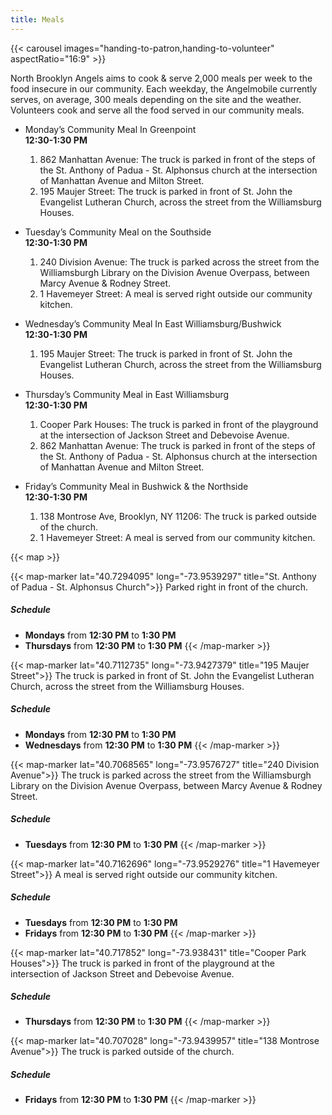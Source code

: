 ```yaml
---
title: Meals
---
```


{{< carousel images="handing-to-patron,handing-to-volunteer" aspectRatio="16:9" >}}

North Brooklyn Angels aims to cook & serve 2,000 meals per week to the food insecure in our community. Each weekday, the Angelmobile currently serves, on average, 300 meals depending on the site and the weather. Volunteers cook and serve all the food served in our community meals.

* Monday’s Community Meal In Greenpoint  
  **12:30-1:30 PM**
  1. 862 Manhattan Avenue: The truck is parked in front of the steps of the St. Anthony of Padua - St. Alphonsus church at the intersection of Manhattan Avenue and Milton Street.
  2. 195 Maujer Street: The truck is parked in front of St. John the Evangelist Lutheran Church, across the street from the Williamsburg Houses.

* Tuesday’s Community Meal on the Southside  
  **12:30-1:30 PM**
  1. 240 Division Avenue: The truck is parked across the street from the Williamsburgh Library on the Division Avenue Overpass, between Marcy Avenue & Rodney Street.
  2. 1 Havemeyer Street: A meal is served right outside our community kitchen.

* Wednesday’s Community Meal In East Williamsburg/Bushwick  
  **12:30-1:30 PM**
  1. 195 Maujer Street: The truck is parked in front of St. John the Evangelist Lutheran Church, across the street from the Williamsburg Houses.

* Thursday’s Community Meal in East Williamsburg  
  **12:30-1:30 PM**
  1. Cooper Park Houses: The truck is parked in front of the playground at the intersection of Jackson Street and Debevoise Avenue.
  2. 862 Manhattan Avenue: The truck is parked in front of the steps of the St. Anthony of Padua - St. Alphonsus church at the intersection of Manhattan Avenue and Milton Street.

* Friday’s Community Meal in Bushwick & the Northside  
  **12:30-1:30 PM**
  1. 138 Montrose Ave, Brooklyn, NY 11206: The truck is parked outside of the church.
  2. 1 Havemeyer Street: A meal is served from our community kitchen.

{{< map >}}

{{< map-marker lat="40.7294095" long="-73.9539297" title="St. Anthony of Padua - St. Alphonsus Church">}}
Parked right in front of the church.

##### Schedule
* **Mondays** from **12:30 PM** to **1:30 PM**
* **Thursdays** from **12:30 PM** to **1:30 PM**
{{< /map-marker >}}

{{< map-marker lat="40.7112735" long="-73.9427379" title="195 Maujer Street">}}
The truck is parked in front of St. John the Evangelist Lutheran Church, across the street from the Williamsburg Houses.

##### Schedule
* **Mondays** from **12:30 PM** to **1:30 PM**
* **Wednesdays** from **12:30 PM** to **1:30 PM**
{{< /map-marker >}}

{{< map-marker lat="40.7068565" long="-73.9576727" title="240 Division Avenue">}}
The truck is parked across the street from the Williamsburgh Library on the Division Avenue Overpass, between Marcy Avenue & Rodney Street.

##### Schedule
* **Tuesdays** from **12:30 PM** to **1:30 PM**
{{< /map-marker >}}

{{< map-marker lat="40.7162696" long="-73.9529276" title="1 Havemeyer Street">}}
A meal is served right outside our community kitchen.

##### Schedule
* **Tuesdays** from **12:30 PM** to **1:30 PM**
* **Fridays** from **12:30 PM** to **1:30 PM**
{{< /map-marker >}}

{{< map-marker lat="40.717852" long="-73.938431" title="Cooper Park Houses">}}
The truck is parked in front of the playground at the intersection of Jackson Street and Debevoise Avenue.

##### Schedule
* **Thursdays** from **12:30 PM** to **1:30 PM**
{{< /map-marker >}}

{{< map-marker lat="40.707028" long="-73.9439957" title="138 Montrose Avenue">}}
The truck is parked outside of the church.

##### Schedule
* **Fridays** from **12:30 PM** to **1:30 PM**
{{< /map-marker >}}